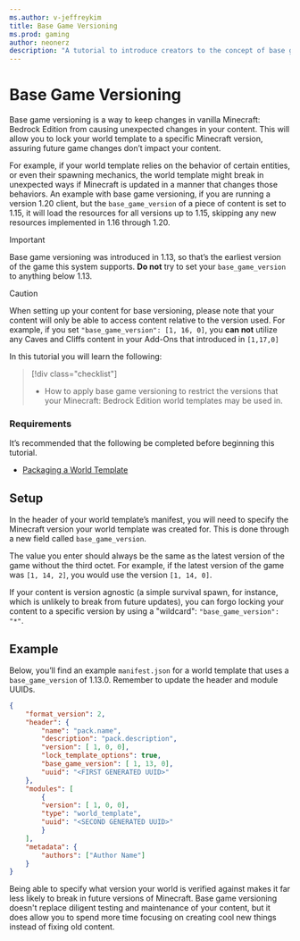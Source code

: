 ```yaml
---
ms.author: v-jeffreykim
title: Base Game Versioning
ms.prod: gaming
author: neonerz
description: "A tutorial to introduce creators to the concept of base game versioning"
---
```

# Base Game Versioning

Base game versioning is a way to keep changes in vanilla Minecraft: Bedrock Edition from causing unexpected changes in your content. This will allow you to lock your world template to a specific Minecraft version, assuring future game changes don’t impact your content.

For example, if your world template relies on the behavior of certain entities, or even their spawning mechanics, the world template might break in unexpected ways if Minecraft is updated in a manner that changes those behaviors. An example with base game versioning, if you are running a version 1.20 client, but the `base_game_version` of a piece of content is set to 1.15, it will load the resources for all versions up to 1.15, skipping any new resources implemented in 1.16 through 1.20.

> [!IMPORTANT]
> Base game versioning was introduced in 1.13, so that’s the earliest version of the game this system supports. **Do not** try to set your `base_game_version` to anything below 1.13.

> [!CAUTION]
> When setting up your content for base versioning, please note that your content will only be able to access content relative to the version used. For example, if you set `"base_game_version": [1, 16, 0]`, you **can not** utilize any Caves and Cliffs content in your Add-Ons that introduced in `[1,17,0]`

In this tutorial you will learn the following:

> [!div class="checklist"]
>
> - How to apply base game versioning to restrict the versions that your Minecraft: Bedrock Edition world templates may be used in.

### Requirements

It’s recommended that the following be completed before beginning this tutorial.

- [Packaging a World Template](PackagingAWorldTemplate.md)

## Setup

In the header of your world template’s manifest, you will need to specify the Minecraft version your world template was created for. This is done through a new field called `base_game_version`.

The value you enter should always be the same as the latest version of the game without the third octet. For example, if the latest version of the game was `[1, 14, 2]`, you would use the version `[1, 14, 0]`.

If your content is version agnostic (a simple survival spawn, for instance, which is unlikely to break from future updates), you can forgo locking your content to a specific version by using a "wildcard": `"base_game_version": "*"`.

## Example

Below, you’ll find an example `manifest.json` for a world template that uses a `base_game_version` of 1.13.0. Remember to update the header and module UUIDs.

```json
{
    "format_version": 2,
    "header": {
        "name": "pack.name",
        "description": "pack.description",
        "version": [ 1, 0, 0],
        "lock_template_options": true,
        "base_game_version": [ 1, 13, 0],
        "uuid": "<FIRST GENERATED UUID>"
    },
    "modules": [
        {
        "version": [ 1, 0, 0],
        "type": "world_template",
        "uuid": "<SECOND GENERATED UUID>"
        }
    ],
    "metadata": {
        "authors": ["Author Name"]
    }
}
```

Being able to specify what version your world is verified against makes it far less likely to break in future versions of Minecraft. Base game versioning doesn't replace diligent testing and maintenance of your content, but it does allow you to spend more time focusing on creating cool new things instead of fixing old content.

